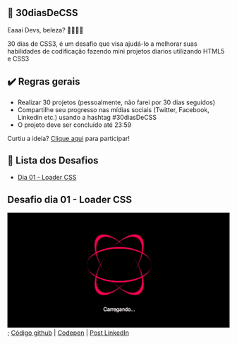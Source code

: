 ## 🚀 30diasDeCSS
 
Eaaai Devs, beleza? 👋🏾👊🏾

30 dias de CSS3, é um desafio que visa ajudá-lo a melhorar suas habilidades de codificação fazendo mini projetos diarios utilizando HTML5 e CSS3 


## ✔️ Regras gerais

* Realizar 30 projetos (pessoalmente, não farei por 30 dias seguidos)
* Compartilhe seu progresso nas mídias sociais (Twitter, Facebook, Linkedin etc.) usando a hashtag #30diasDeCSS
* O projeto deve ser concluído até 23:59

Curtiu a ideia? [Clique aqui](https://github.com/MilenaCarecho/30diasDeCSS/issues/1) para participar!

## 🎯 Lista dos Desafios
* [Dia 01 - Loader CSS](#dia01)

##  Desafio dia 01 - Loader CSS <a name="dia01"></a>
![Dia 01](https://github.com/igorsantos97/30DIASCSS/blob/master/desafios/dia01/loader-day01.gif);
[Código github](https://bit.ly/2FGHlaT) | [Codepen](https://bit.ly/3mjalGB) | [Post LinkedIn](https://bit.ly/32xc8QJ)
